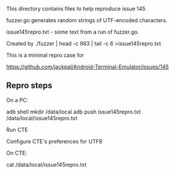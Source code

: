 This directory contains files to help reproduce issue 145

fuzzer.go generates random strings of UTF-encoded characters.

issue145repro.txt - some text from a run of fuzzer.go.

Created by ./fuzzer | head -c 983 | tail -c 6 >issue145repro.txt

This is a minimal repro case for

https://github.com/jackpal/Android-Terminal-Emulator/issues/145

Repro steps
-----------

On a PC:

adb shell mkdir /data/local
adb push issue145repro.txt /data/local/issue145repro.txt

Run CTE

Configure CTE's preferences for UTF8

On CTE:

cat /data/local/issue145repro.txt
